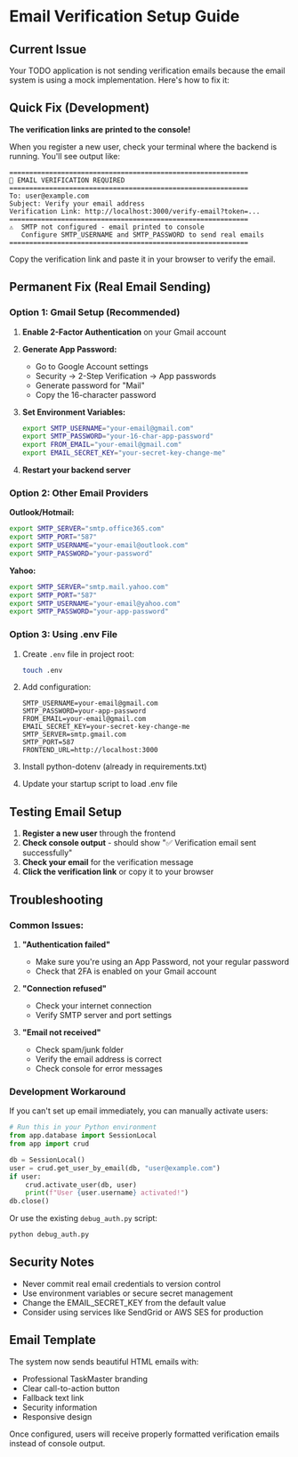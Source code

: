 # Email Verification Setup Guide

## Current Issue
Your TODO application is not sending verification emails because the email system is using a mock implementation. Here's how to fix it:

## Quick Fix (Development)
**The verification links are printed to the console!** 

When you register a new user, check your terminal where the backend is running. You'll see output like:
```
============================================================
📧 EMAIL VERIFICATION REQUIRED
============================================================
To: user@example.com
Subject: Verify your email address
Verification Link: http://localhost:3000/verify-email?token=...
============================================================
⚠️  SMTP not configured - email printed to console
   Configure SMTP_USERNAME and SMTP_PASSWORD to send real emails
============================================================
```

Copy the verification link and paste it in your browser to verify the email.

## Permanent Fix (Real Email Sending)

### Option 1: Gmail Setup (Recommended)

1. **Enable 2-Factor Authentication** on your Gmail account
2. **Generate App Password:**
   - Go to Google Account settings
   - Security → 2-Step Verification → App passwords
   - Generate password for "Mail"
   - Copy the 16-character password

3. **Set Environment Variables:**
   ```bash
   export SMTP_USERNAME="your-email@gmail.com"
   export SMTP_PASSWORD="your-16-char-app-password"
   export FROM_EMAIL="your-email@gmail.com"
   export EMAIL_SECRET_KEY="your-secret-key-change-me"
   ```

4. **Restart your backend server**

### Option 2: Other Email Providers

**Outlook/Hotmail:**
```bash
export SMTP_SERVER="smtp.office365.com"
export SMTP_PORT="587"
export SMTP_USERNAME="your-email@outlook.com"
export SMTP_PASSWORD="your-password"
```

**Yahoo:**
```bash
export SMTP_SERVER="smtp.mail.yahoo.com"
export SMTP_PORT="587"
export SMTP_USERNAME="your-email@yahoo.com"
export SMTP_PASSWORD="your-app-password"
```

### Option 3: Using .env File

1. Create `.env` file in project root:
   ```bash
   touch .env
   ```

2. Add configuration:
   ```
   SMTP_USERNAME=your-email@gmail.com
   SMTP_PASSWORD=your-app-password
   FROM_EMAIL=your-email@gmail.com
   EMAIL_SECRET_KEY=your-secret-key-change-me
   SMTP_SERVER=smtp.gmail.com
   SMTP_PORT=587
   FRONTEND_URL=http://localhost:3000
   ```

3. Install python-dotenv (already in requirements.txt)

4. Update your startup script to load .env file

## Testing Email Setup

1. **Register a new user** through the frontend
2. **Check console output** - should show "✅ Verification email sent successfully"
3. **Check your email** for the verification message
4. **Click the verification link** or copy it to your browser

## Troubleshooting

### Common Issues:

1. **"Authentication failed"**
   - Make sure you're using an App Password, not your regular password
   - Check that 2FA is enabled on your Gmail account

2. **"Connection refused"**
   - Check your internet connection
   - Verify SMTP server and port settings

3. **"Email not received"**
   - Check spam/junk folder
   - Verify the email address is correct
   - Check console for error messages

### Development Workaround

If you can't set up email immediately, you can manually activate users:

```python
# Run this in your Python environment
from app.database import SessionLocal
from app import crud

db = SessionLocal()
user = crud.get_user_by_email(db, "user@example.com")
if user:
    crud.activate_user(db, user)
    print(f"User {user.username} activated!")
db.close()
```

Or use the existing `debug_auth.py` script:
```bash
python debug_auth.py
```

## Security Notes

- Never commit real email credentials to version control
- Use environment variables or secure secret management
- Change the EMAIL_SECRET_KEY from the default value
- Consider using services like SendGrid or AWS SES for production

## Email Template

The system now sends beautiful HTML emails with:
- Professional TaskMaster branding
- Clear call-to-action button
- Fallback text link
- Security information
- Responsive design

Once configured, users will receive properly formatted verification emails instead of console output.

